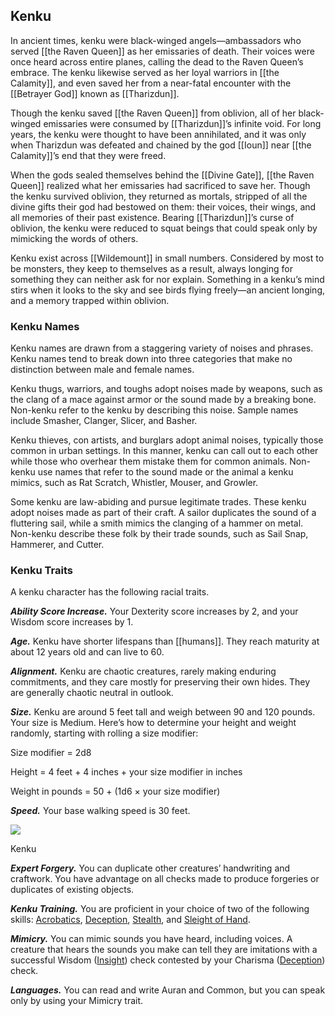 ## Kenku

In ancient times, kenku were black-winged angels—ambassadors who served [[the Raven Queen]] as her emissaries of death. Their voices were once heard across entire planes, calling the dead to the Raven Queen’s embrace. The kenku likewise served as her loyal warriors in [[the Calamity]], and even saved her from a near-fatal encounter with the [[Betrayer God]] known as [[Tharizdun]].

Though the kenku saved [[the Raven Queen]] from oblivion, all of her black-winged emissaries were consumed by [[Tharizdun]]’s infinite void. For long years, the kenku were thought to have been annihilated, and it was only when Tharizdun was defeated and chained by the god [[Ioun]] near [[the Calamity]]’s end that they were freed.

When the gods sealed themselves behind the [[Divine Gate]], [[the Raven Queen]] realized what her emissaries had sacrificed to save her. Though the kenku survived oblivion, they returned as mortals, stripped of all the divine gifts their god had bestowed on them: their voices, their wings, and all memories of their past existence. Bearing [[Tharizdun]]’s curse of oblivion, the kenku were reduced to squat beings that could speak only by mimicking the words of others.

Kenku exist across [[Wildemount]] in small numbers. Considered by most to be monsters, they keep to themselves as a result, always longing for something they can neither ask for nor explain. Something in a kenku’s mind stirs when it looks to the sky and see birds flying freely—an ancient longing, and a memory trapped within oblivion.

### Kenku Names

Kenku names are drawn from a staggering variety of noises and phrases. Kenku names tend to break down into three categories that make no distinction between male and female names.

Kenku thugs, warriors, and toughs adopt noises made by weapons, such as the clang of a mace against armor or the sound made by a breaking bone. Non-kenku refer to the kenku by describing this noise. Sample names include Smasher, Clanger, Slicer, and Basher.

Kenku thieves, con artists, and burglars adopt animal noises, typically those common in urban settings. In this manner, kenku can call out to each other while those who overhear them mistake them for common animals. Non-kenku use names that refer to the sound made or the animal a kenku mimics, such as Rat Scratch, Whistler, Mouser, and Growler.

Some kenku are law-abiding and pursue legitimate trades. These kenku adopt noises made as part of their craft. A sailor duplicates the sound of a fluttering sail, while a smith mimics the clanging of a hammer on metal. Non-kenku describe these folk by their trade sounds, such as Sail Snap, Hammerer, and Cutter.

### Kenku Traits

A kenku character has the following racial traits.

_**Ability Score Increase.**_ Your Dexterity score increases by 2, and your Wisdom score increases by 1.

_**Age.**_ Kenku have shorter lifespans than [[humans]]. They reach maturity at about 12 years old and can live to 60.

_**Alignment.**_ Kenku are chaotic creatures, rarely making enduring commitments, and they care mostly for preserving their own hides. They are generally chaotic neutral in outlook.

_**Size.**_ Kenku are around 5 feet tall and weigh between 90 and 120 pounds. Your size is Medium. Here’s how to determine your height and weight randomly, starting with rolling a size modifier:

Size modifier = 2d8

Height = 4 feet + 4 inches + your size modifier in inches

Weight in pounds = 50 + (1d6 × your size modifier)

_**Speed.**_ Your base walking speed is 30 feet.

[![](https://media.dndbeyond.com/compendium-images/egtw/yDOyqyOocErRgYJK/04-11.png)](https://media.dndbeyond.com/compendium-images/egtw/yDOyqyOocErRgYJK/04-11.png)

Kenku

_**Expert Forgery.**_ You can duplicate other creatures’ handwriting and craftwork. You have advantage on all checks made to produce forgeries or duplicates of existing objects.

_**Kenku Training.**_ You are proficient in your choice of two of the following skills: [Acrobatics](https://www.dndbeyond.com/compendium/rules/basic-rules/using-ability-scores#Acrobatics), [Deception](https://www.dndbeyond.com/compendium/rules/basic-rules/using-ability-scores#Deception), [Stealth](https://www.dndbeyond.com/compendium/rules/basic-rules/using-ability-scores#Stealth), and [Sleight of Hand](https://www.dndbeyond.com/compendium/rules/basic-rules/using-ability-scores#SleightofHand).

_**Mimicry.**_ You can mimic sounds you have heard, including voices. A creature that hears the sounds you make can tell they are imitations with a successful Wisdom ([Insight](https://www.dndbeyond.com/compendium/rules/basic-rules/using-ability-scores#Insight)) check contested by your Charisma ([Deception](https://www.dndbeyond.com/compendium/rules/basic-rules/using-ability-scores#Deception)) check.

_**Languages.**_ You can read and write Auran and Common, but you can speak only by using your Mimicry trait.